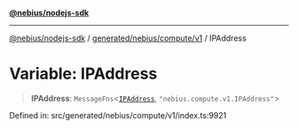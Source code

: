 [**@nebius/nodejs-sdk**](../../../../../README.md)

***

[@nebius/nodejs-sdk](../../../../../README.md) / [generated/nebius/compute/v1](../README.md) / IPAddress

# Variable: IPAddress

> **IPAddress**: `MessageFns`\<[`IPAddress`](../interfaces/IPAddress.md), `"nebius.compute.v1.IPAddress"`\>

Defined in: src/generated/nebius/compute/v1/index.ts:9921
